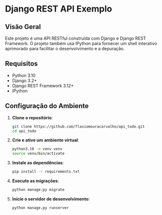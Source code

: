 # Django REST API Exemplo

## Visão Geral

Este projeto é uma API RESTful construída com Django e Django REST Framework. O projeto também usa IPython para fornecer um shell interativo aprimorado para facilitar o desenvolvimento e a depuração.

## Requisitos

- Python 3.10
- Django 3.2+
- Django REST Framework 3.12+
- IPython

## Configuração do Ambiente

1. **Clone o repositório**:
    ```sh
    git clone https://github.com/flaviomouracarvalho/api_todo.git
    cd api_todo
    ```

2. **Crie e ative um ambiente virtual**:
    ```sh
    python3.10 -m venv venv
    source venv/bin/activate
    ```

3. **Instale as dependências**:
    ```sh
    pip install -r requirements.txt
    ```

4. **Execute as migrações**:
    ```sh
    python manage.py migrate
    ```

5. **Inicie o servidor de desenvolvimento**:
    ```sh
    python manage.py runserver
    ```